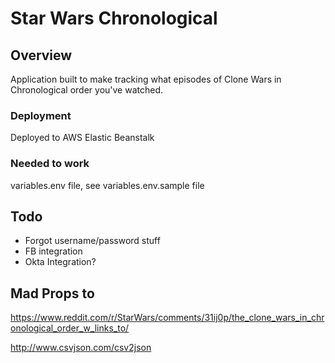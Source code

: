 # Star Wars Chronological

## Overview
Application built to make tracking what episodes of Clone Wars in Chronological order you've watched.

### Deployment
Deployed to AWS Elastic Beanstalk

### Needed to work
variables.env file, see variables.env.sample file

## Todo 
* Forgot username/password stuff
* FB integration
* Okta Integration?

## Mad Props to
https://www.reddit.com/r/StarWars/comments/31ij0p/the_clone_wars_in_chronological_order_w_links_to/

http://www.csvjson.com/csv2json